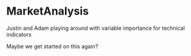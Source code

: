 # MarketAnalysis

Justin and Adam playing around with variable importance for technical indicators

Maybe we get started on this again?